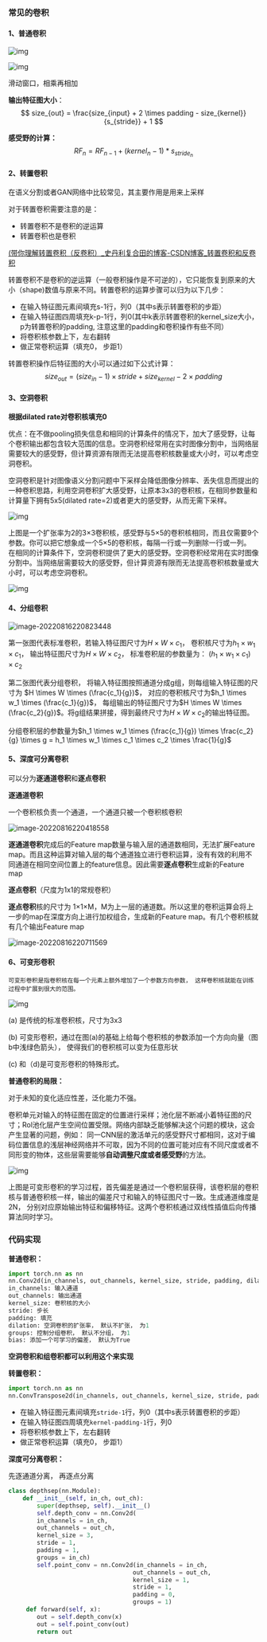 ### 常见的卷积

#### 1、普通卷积

![img](../img/20180726213319869.gif)

![img](../img/da806fc5e9824c5b802cbdc87b75f9aa.png)

滑动窗口，相乘再相加

**输出特征图大小**：
$$
size_{out} = \frac{size_{input} + 2 \times padding - size_{kernel}}{s_{stride}} + 1
$$

**感受野的计算：**
$$
RF_n = RF_{n-1} + (kernel_n - 1) * s_{stride_n}
$$

#### 2、转置卷积

在语义分割或者GAN网络中比较常见，其主要作用是用来上采样

对于转置卷积需要注意的是：

* 转置卷积不是卷积的逆运算
* 转置卷积也是卷积

[(带你理解转置卷积（反卷积）_史丹利复合田的博客-CSDN博客_转置卷积和反卷积](https://blog.csdn.net/tsyccnh/article/details/87357447)

转置卷积不是卷积的逆运算（一般卷积操作是不可逆的），它只能恢复到原来的大小（shape)数值与原来不同。转置卷积的运算步骤可以归为以下几步：

* 在输入特征图元素间填充s-1行，列0（其中s表示转置卷积的步距）
* 在输入特征图四周填充k-p-1行，列0(其中k表示转置卷积的kernel_size大小，p为转置卷积的padding, 注意这里的padding和卷积操作有些不同）
* 将卷积核参数上下，左右翻转
* 做正常卷积运算（填充0， 步距1）

转置卷积操作后特征图的大小可以通过如下公式计算：
$$
size_{out} = (size_{in} - 1) \times stride + size_{kernel} - 2 \times padding
$$

#### 3、空洞卷积

**根据dilated rate对卷积核填充0**

优点：在不做pooling损失信息和相同的计算条件的情况下，加大了感受野，让每个卷积输出都包含较大范围的信息。空洞卷积经常用在实时图像分割中，当网络层需要较大的感受野，但计算资源有限而无法提高卷积核数量或大小时，可以考虑空洞卷积。

空洞卷积是针对图像语义分割问题中下采样会降低图像分辨率、丢失信息而提出的一种卷积思路，利用空洞卷积扩大感受野，让原本3x3的卷积核，在相同参数量和计算量下拥有5x5(dilated rate=2)或者更大的感受野，从而无需下采样。

![img](../img/20190409145251740.gif)

上图是一个扩张率为2的3×3卷积核，感受野与5×5的卷积核相同，而且仅需要9个参数。你可以把它想象成一个5×5的卷积核，每隔一行或一列删除一行或一列。
在相同的计算条件下，空洞卷积提供了更大的感受野。空洞卷积经常用在实时图像分割中。当网络层需要较大的感受野，但计算资源有限而无法提高卷积核数量或大小时，可以考虑空洞卷积。

![img](../img/f88246f23c2444d29ae1cc652be08bf7.jpg)

#### 4、分组卷积

![image-20220816220823448](../img/image-20220816220823448.png)

第一张图代表标准卷积，若输入特征图尺寸为$H\times W \times c_1$， 卷积核尺寸为$h_1 \times w_1 \times c_1$， 输出特征图尺寸为$H \times W \times c_2$， 标准卷积层的参数量为： $(h_1 \times w_1 \times c_1) \times c_2$

第二张图代表分组卷积， 将输入特征图按照通道分成g组，则每组输入特征图的尺寸为 $H \times W \times (\frac{c_1}{g})$， 对应的卷积核尺寸为$h_1 \times w_1 \times (\frac{c_1}{g})$， 每组输出的特征图尺寸为$H \times W \times (\frac{c_2}{g})$。将g组结果拼接，得到最终尺寸为$H \times W \times c_2$的输出特征图。

分组卷积层的参数量为$h_1 \times w_1 \times (\frac{c_1}{g}) \times \frac{c_2}{g} \times g = h_1 \times w_1 \times c_1 \times c_2 \times \frac{1}{g}$

#### 5、深度可分离卷积

可以分为**逐通道卷积**和**逐点卷积**

**逐通道卷积**

一个卷积核负责一个通道，一个通道只被一个卷积核卷积

![image-20220816220418558](../img/image-20220816220418558.png)

**逐通道卷积**完成后的Feature map数量与输入层的通道数相同，无法扩展Feature map。而且这种运算对输入层的每个通道独立进行卷积运算，没有有效的利用不同通道在相同空间位置上的feature信息。因此需要**逐点卷积**生成新的Feature map

**逐点卷积**（尺度为1x1的常规卷积）

**逐点卷积**核的尺寸为 1×1×M，M为上一层的通道数。所以这里的卷积运算会将上一步的map在深度方向上进行加权组合，生成新的Feature map。有几个卷积核就有几个输出Feature map

![image-20220816220711569](../img/image-20220816220711569.png)

#### 6、可变形卷积

`可变形卷积是指卷积核在每一个元素上额外增加了一个参数方向参数， 这样卷积核就能在训练过程中扩展到很大的范围。`

![img](../img/20200209143138345.png)

(a) 是传统的标准卷积核，尺寸为3x3

(b) 可变形卷积，通过在图(a)的基础上给每个卷积核的参数添加一个方向向量（图b中浅绿色箭头）， 使得我们的卷积核可以变为任意形状

(c) 和（d)是可变形卷积的特殊形式。

**普通卷积的局限：**

对于未知的变化适应性差，泛化能力不强。

卷积单元对输入的特征图在固定的位置进行采样；池化层不断减小着特征图的尺寸；Rol池化层产生空间位置受限。网络内部缺乏能够解决这个问题的模块，这会产生显著的问题，例如： 同一CNN层的激活单元的感受野尺寸都相同，这对于编码位置信息的浅层神经网络并不可取，因为不同的位置可能对应有不同尺度或者不同形变的物体，这些层需要能够**自动调整尺度或者感受野**的方法。

![img](../img/20200209162959285.png)

上图是可变形卷积的学习过程，首先偏差是通过一个卷积层获得，该卷积层的卷积核与普通卷积核一样，输出的偏差尺寸和输入的特征图尺寸一致。生成通道维度是2N， 分别对应原始输出特征和偏移特征。这两个卷积核通过双线性插值后向传播算法同时学习。

### 代码实现

**普通卷积：**

```python
import torch.nn as nn
nn.Conv2d(in_channels, out_channels, kernel_size, stride, padding, dilation, gruops, bias)
in_channels: 输入通道
out_channels: 输出通道
kernel_size: 卷积核的大小
stride: 步长
padding: 填充
dilation: 空洞卷积的扩张率， 默认不扩张， 为1
groups: 控制分组卷积， 默认不分组， 为1
bias: 添加一个可学习的偏差， 默认为True
```

**空洞卷积和组卷积都可以利用这个来实现**

**转置卷积：**

```python
import torch.nn as nn
nn.ConvTranspose2d(in_channels, out_channels, kernel_size, stride, padding, bias)
```

* 在输入特征图元素间填充`stride-1`行，列0（其中s表示转置卷积的步距）
* 在输入特征图四周填充`kernel-padding-1`行，列0
* 将卷积核参数上下，左右翻转
* 做正常卷积运算（填充0， 步距1）

**深度可分离卷积：**

先逐通道分离， 再逐点分离

```python
class depthsep(nn.Module):
    def __init__(self, in_ch, out_ch):
        super(depthsep, self).__init__()
        self.depth_conv = nn.Conv2d(
        in_channels = in_ch,
        out_channels = out_ch,
        kernel_size = 3,
        stride = 1, 
        padding = 1,
        groups = in_ch)
        self.point_conv = nn.Conv2d(in_channels = in_ch,
                                   out_channels = out_ch,
                                   kernel_size = 1,
                                   stride = 1,
                                   padding = 0,
                                   groups = 1)
     def forward(self, x):
        out = self.depth_conv(x)
        out = self.point_conv(out)
        return out
```
